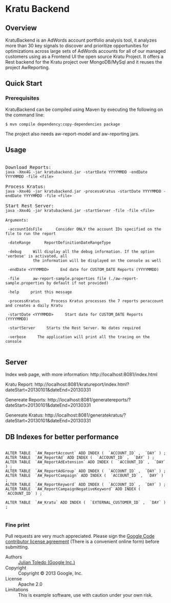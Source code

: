 # Kratu Backend

## Overview

KratuBackend is an AdWords account portfolio analysis tool, it analyzes more than 30 key signals to discover and prioritize opportunities for optimizations across large sets of AdWords accounts for all of our managed customers using as a Frontend UI the open source Kratu Project. It offers a Rest backend for the Kratu project over MongoDB/MySql and it reuses the project AwReporting.


## Quick Start 

### Prerequisites

KratuBackend can be compiled using Maven by executing the following on the command line: 

<code>$ mvn compile dependency:copy-dependencies package</code>

The project also needs aw-report-model and aw-reporting jars.


## Usage

<pre>

Download Reports:
<code>java -Xmx4G -jar kratubackend.jar -startDate YYYYMMDD -endDate YYYYMMDD -file &lt;file&gt;</code>
 
Process Kratus:
<code>java -Xmx4G -jar kratubackend.jar -processKratus -startDate YYYYMMDD -endDate YYYYMMDD -file &lt;file&gt;</code>

Start Rest Server:
<code>java -Xmx4G -jar kratubackend.jar -startServer -file -file &lt;file&gt;</code>

<code>Arguments:

 -accountIdsFile <accountIdsFile>     Consider ONLY the account IDs specified on the file to run the report

 -dateRange <DateRangeType>     ReportDefinitionDateRangeType

 -debug     Will display all the debug information. If the option 'verbose' is activated, all
            the information will be displayed on the console as well

 -endDate &lt;YYYMMDD&gt;     End date for CUSTOM_DATE Reports (YYYYMMDD)

 -file <file>     aw-report-sample.properties file (./aw-report-sample.properties by default if not provided)

 -help     print this message

 -processKratus     Process Kratus processes the 7 reports peraccount and creates a daily Kratu

 -startDate &lt;YYYMMDD&gt;     Start date for CUSTOM_DATE Reports (YYYYMMDD)

 -startServer     Starts the Rest Server. No dates required

 -verbose     The application will print all the tracing on the console
</code>
</pre>

## Server

Index web page, with more information:
  http://localhost:8081/index.html

Kratu Report:
  http://localhost:8081/kratureport/index.html?dateStart=20130101&dateEnd=20130331

Genereate Reports:
  http://localhost:8081/generatereports/?dateStart=20130101&dateEnd=20130331

Genereate Kratus:
  http://localhost:8081/generatekratus/?dateStart=20130101&dateEnd=20130331

## DB Indexes for better performance

<pre>
<code>
ALTER TABLE  `AW_ReportAccount` ADD INDEX (  `ACCOUNT_ID` ,  `DAY` ) ;
ALTER TABLE  `AW_ReportAd` ADD INDEX (  `ACCOUNT_ID` ,  `DAY` ) ;
ALTER TABLE  `AW_ReportAdExtension` ADD INDEX (  `ACCOUNT_ID` ,  `DAY` ) ;
ALTER TABLE  `AW_ReportAdGroup` ADD INDEX (  `ACCOUNT_ID` ,  `DAY` ) ;
ALTER TABLE  `AW_ReportCampaign` ADD INDEX (  `ACCOUNT_ID` ,  `DAY` ) ;
ALTER TABLE  `AW_ReportKeyword` ADD INDEX (  `ACCOUNT_ID` ,  `DAY` ) ;
ALTER TABLE  `AW_ReportCampaignNegativeKeyword` ADD INDEX ( `ACCOUNT_ID` ) ;

ALTER TABLE  `AW_Kratu` ADD INDEX (  `EXTERNAL_CUSTOMER_ID` ,  `DAY` ) ;
</code>
</pre>

### Fine print
Pull requests are very much appreciated. Please sign the [Google Code contributor license agreement](http://code.google.com/legal/individual-cla-v1.0.html) (There is a convenient online form) before submitting.

<dl>
  <dt>Authors</dt><dd><a href="https://plus.google.com/+JulianCToledo/">Julian Toledo (Google Inc.)</a></dd>
  <dt>Copyright</dt><dd>Copyright © 2013 Google, Inc.</dd>
  <dt>License</dt><dd>Apache 2.0</dd>
  <dt>Limitations</dt><dd>This is example software, use with caution under your own risk.</dd>
</dl>
